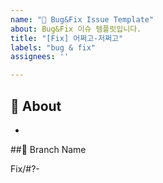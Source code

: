 ```yaml
---
name: "🐞 Bug&Fix Issue Template"
about: Bug&Fix 이슈 템플릿입니다.
title: "[Fix] 어쩌고-저쩌고"
labels: "bug & fix"
assignees: ''

---
```


## 🐞 About
<!-- 해당 이슈에서 할 작업에 대해 설명해 주세요. -->
* 

##🌲 Branch Name
<!-- 해당 이슈와 관련된 작업을 진행할 브랜치명을 작성해 주세요. -->
Fix/#?-

<!-- QA 작업이면 QA Label도 추가하기! -->

